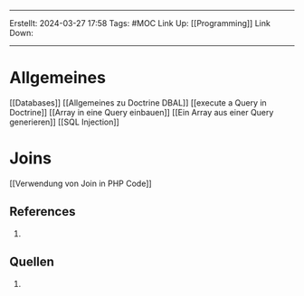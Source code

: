 
--- 
Erstellt: 2024-03-27    17:58 
Tags: #MOC 
Link Up: [[Programming]]
Link Down:

--- 
# Allgemeines
[[Databases]]
[[Allgemeines zu Doctrine DBAL]]
[[execute a Query in Doctrine]]
[[Array in eine Query einbauen]]
[[Ein Array aus einer Query generieren]]
[[SQL Injection]]

# Joins
[[Verwendung von Join in PHP Code]]

## References
1. 

## Quellen
1. 